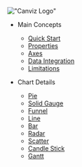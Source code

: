 !["Canviz Logo"](https://ogcanviz.github.io/ChartComponents/images/Canviz-100x100.png)

* Main Concepts
  * [Quick Start](/)
  * [Properties](properties.md)
  * [Axes](axes.md)
  * [Data Integration](data-integration.md)
  * [Limitations](limitations.md)

* Chart Details
  * [Pie](pie.md)
  * [Solid Gauge](solidGauge.md)
  * [Funnel](funnel.md)
  * [Line](line.md)
  * [Bar](bar.md)
  * [Radar](radar.md)
  * [Scatter](scatter.md)
  * [Candle Stick](candle.md)
  * [Gantt](gantt.md)
